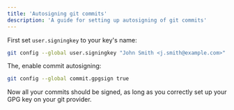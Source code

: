 ```yaml
---
title: 'Autosigning git commits'
description: 'A guide for setting up autosigning of git commits'
---
```


First set `user.signingkey` to your key's name:

```sh
git config --global user.signingkey "John Smith <j.smith@example.com>"
```

The, enable commit autosigning:

```sh
git config --global commit.gpgsign true
```

Now all your commits should be signed, as long as you correctly set up your GPG key on your git provider.
